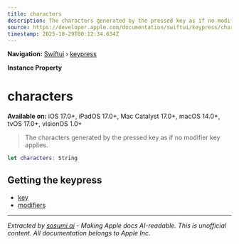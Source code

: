 ```yaml
---
title: characters
description: The characters generated by the pressed key as if no modifier key applies.
source: https://developer.apple.com/documentation/swiftui/keypress/characters
timestamp: 2025-10-29T00:12:34.634Z
---
```


**Navigation:** [Swiftui](/documentation/swiftui) › [keypress](/documentation/swiftui/keypress)

**Instance Property**

# characters

**Available on:** iOS 17.0+, iPadOS 17.0+, Mac Catalyst 17.0+, macOS 14.0+, tvOS 17.0+, visionOS 1.0+

> The characters generated by the pressed key as if no modifier key applies.

```swift
let characters: String
```

## Getting the keypress

- [key](/documentation/swiftui/keypress/key)
- [modifiers](/documentation/swiftui/keypress/modifiers)

---

*Extracted by [sosumi.ai](https://sosumi.ai) - Making Apple docs AI-readable.*
*This is unofficial content. All documentation belongs to Apple Inc.*
